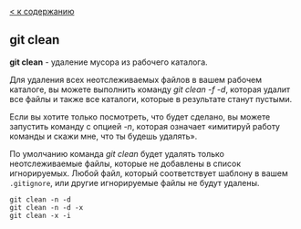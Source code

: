 [< к содержанию](./readme.md)

## git clean

**git clean** -  удаление мусора из рабочего каталога.

Для удаления всех неотслеживаемых файлов в вашем рабочем каталоге, вы можете выполнить команду _git clean -f -d_, которая удалит все файлы и также все каталоги, которые в результате станут пустыми.

Если вы хотите только посмотреть, что будет сделано, вы можете запустить команду с опцией _-n_, которая означает «имитируй работу команды и скажи мне, что ты будешь удалять».

По умолчанию команда _git clean_ будет удалять только неотслеживаемые файлы, которые не добавлены в список игнорируемых. Любой файл, который соответствует шаблону в вашем `.gitignore`, или другие игнорируемые файлы не будут удалены.

```bash=
git clean -n -d
git clean -n -d -x
git clean -x -i
```